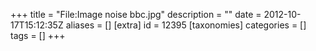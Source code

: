 +++
title = "File:Image noise bbc.jpg"
description = ""
date = 2012-10-17T15:12:35Z
aliases = []
[extra]
id = 12395
[taxonomies]
categories = []
tags = []
+++


